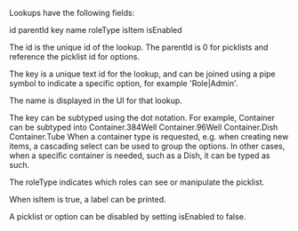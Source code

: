 Lookups have the following fields:

id
parentId
key
name
roleType
isItem
isEnabled

The id is the unique id of the lookup. The parentId is 0 for picklists and reference the picklist id for options.

The key is a unique text id for the lookup, and can be joined using a pipe symbol to indicate a specific option, for example 'Role|Admin'.

The name is displayed in the UI for that lookup.

The key can be subtyped using the dot notation. For example, Container can be subtyped into
Container.384Well
Container.96Well
Container.Dish
Container.Tube
When a container type is requested, e.g. when creating new items, a cascading select can be used to group the options. In other cases, when a specific container is needed, such as a Dish, it can be typed as such.

The roleType indicates which roles can see or manipulate the picklist.

When isItem is true, a label can be printed.

A picklist or option can be disabled by setting isEnabled to false.
